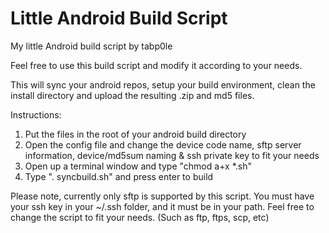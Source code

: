 # Little Android Build Script
My little Android build script by tabp0le

Feel free to use this build script and modify it according to your needs.

This will sync your android repos, setup your build environment, clean the install directory and upload the resulting .zip and md5 files.

Instructions:
1. Put the files in the root of your android build directory
2. Open the config file and change the device code name, sftp server information, device/md5sum naming & ssh private key to fit your needs
3. Open up a terminal window and type "chmod a+x *.sh"
4. Type ". syncbuild.sh" and press enter to build

Please note, currently only sftp is supported by this script. You must have your ssh key in your ~/.ssh folder, and it must be in your path. Feel free to change the script to fit your needs. (Such as ftp, ftps, scp, etc)
